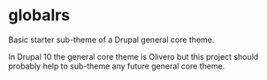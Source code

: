 # globalrs

Basic starter sub-theme of a Drupal general core theme.

In Drupal 10 the general core theme is Olivero but this project should probably help to sub-theme any future general core theme.
